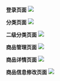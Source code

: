 **登录页面**
![](https://z3.ax1x.com/2021/10/09/5iYEc9.png)

**分类页面**
![](https://z3.ax1x.com/2021/10/09/5iYsjs.png)

**二级分类页面**
![](https://z3.ax1x.com/2021/10/09/5iY7uR.png)

**商品管理页面**
![](https://z3.ax1x.com/2021/10/09/5iYx8e.png)

**商品详情页面**
![](https://z3.ax1x.com/2021/10/09/5itkUf.png)

**商品信息修改页面**
![](https://z3.ax1x.com/2021/10/09/5itKrn.png)



